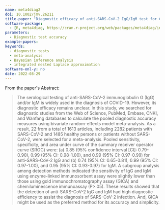 ```yaml
---
name: meta4diag2
doi: 10.1002/jmv.26211
title-paper: "Diagnostic efficacy of anti-SARS-CoV-2 IgG/IgM test for COVID-19: A meta-analysis"
software-package:
  - [R, meta4diag, https://cran.r-project.org/web/packages/meta4diag/index.html]
parameters:
  - Diagnostic test accuracy
example-papers:  
keywords:
  - diagnostic tests
  - meta-analysis
  - Bayesian inference analysis
  - integrated nested Laplace approximation
software-onl-y: no
date: 2022-08-29
---
```


From the paper's Abstract:

> The serological testing of anti-SARS-CoV-2 immunoglobulin G (IgG) and/or IgM is widely used in the diagnosis of COVID-19. However, its diagnostic efficacy remains unclear. In this study, we searched for diagnostic studies from the Web of Science, PubMed, Embase, CNKI, and Wanfang databases to calculate the pooled diagnostic accuracy measures using bivariate random-effects model meta-analysis. As a result, 22 from a total of 1613 articles, including 2282 patients with SARS-CoV-2 and 1485 healthy persons or patients without SARS-CoV-2, were selected for a meta-analysis. Pooled sensitivity, specificity, and area under curve of the summary receiver operator curve (SROC) were: (a) 0.85 (95% confidence interval [CI]: 0.79-0.90), 0.99 (95% CI: 0.98-1.00), and 0.99 (95% CI: 0.97-0.99) for anti-SARS-CoV-2 IgG and (b) 0.74 (95% CI: 0.65-0.81), 0.99 (95% CI: 0.97-1.00), and 0.95 (95% CI: 0.93-0.97) for IgM. A subgroup analysis among detection methods indicated the sensitivity of IgG and IgM using enzyme-linked immunosorbent assay were slightly lower than those using gold immunochromatography assay (GICA) and chemiluminescence immunoassay (P>.05). These results showed that the detection of anti-SARS-CoV-2 IgG and IgM had high diagnostic efficiency to assist the diagnosis of SARS-CoV-2 infection. And, GICA might be used as the preferred method for its accuracy and simplicity.
